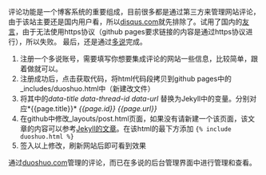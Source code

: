 
评论功能是一个博客系统的重要组成，目前很多都是通过第三方来管理网站评论，由于该站主要还是国内用户看，所以[disqus.com](http://disqus.com)就先排除了。试用了国内的[友言](http://uyan.cc)，由于无法使用https协议（github pages要求链接的内容是通过https协议进行），所以失败。
最后，还是通过[多说](http://duoshuo.com)完成。

 1. 注册一个多说账号，需要填写你想要集成评论的网站一些信息，比较简单，跟着做就可以。
 2. 注册成功后，点击获取代码，将html代码段拷贝到github pages中的_includes/duoshuo.html中（新建改文件）
 3. 将其中的*data-title* *data-thread-id* *data-url* 替换为Jekyll中的变量。分别对应*{{page.title}}* *{{page.id}}* *{{page.url}}*
 4. 在github中修改_layouts/post.html页面，如果没有请新建一个该页面，该文章的内容可以参考[Jekyll的文章](https://jekyllrb.com/docs/themes/#overriding-theme-defaults)。在该html的最下方添加 `{% include duoshuo.html %}`
 5. 签入以上修改，刷新网站后即可看到效果

通过[duoshuo.com](http://duoshuo.com)管理的评论，而已在多说的后台管理界面中进行管理和查看。
